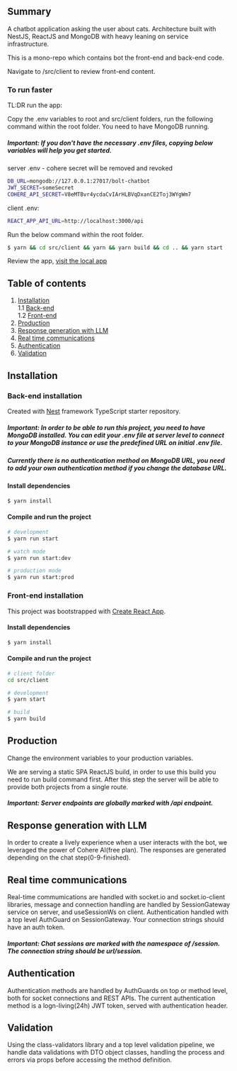 ## Summary
A chatbot application asking the user about cats. Architecture built with NestJS, ReactJS and MongoDB with heavy leaning on service infrastructure.

This is a mono-repo which contains bot the front-end and back-end code. 

Navigate to /src/client to review front-end content.

### To run faster
TL:DR run the app: 

Copy the .env variables to root and src/client folders, run the following command within the root folder. You need to have MongoDB running.

##### Important: If you don't have the necessary .env files, copying below variables will help you get started.

server .env - cohere secret will be removed and revoked
```bash
DB_URL=mongodb://127.0.0.1:27017/bolt-chatbot
JWT_SECRET=someSecret
COHERE_API_SECRET=V8eMTBvr4ycdaCvIArHLBVqDxanCE2Toj3WYgWm7
```

client .env:
```bash
REACT_APP_API_URL=http://localhost:3000/api
```

Run the below command within the root folder.
```bash
$ yarn && cd src/client && yarn && yarn build && cd .. && yarn start
```

Review the app, [visit the local app](http://localhost:3000)

## Table of contents 
1. [Installation](#installation)  
1.1 [Back-end](#back-end-installation)  
1.2 [Front-end](#front-end-installation)  
2. [Production](#production)
3. [Response generation with LLM](#response-generation-with-llm)  
4. [Real time communications](#real-time-communications)
5. [Authentication](#authentication) 
6. [Validation](#validation)

## Installation

### Back-end installation
Created with [Nest](https://github.com/nestjs/nest) framework TypeScript starter repository.

##### Important: In order to be able to run this project, you need to have MongoDB installed. You can edit your .env file at server level to connect to your MongoDB instance or use the predefined URL on initial .env file.
##### Currently there is no authentication method on MongoDB URL, you need to add your own authentication method if you change the database URL.

#### Install dependencies
```bash
$ yarn install
```

#### Compile and run the project

```bash
# development
$ yarn run start

# watch mode
$ yarn run start:dev

# production mode
$ yarn run start:prod
```

### Front-end installation
This project was bootstrapped with [Create React App](https://github.com/facebook/create-react-app).

#### Install dependencies
```bash
$ yarn install
```

#### Compile and run the project

```bash
# client folder
cd src/client

# development
$ yarn start

# build
$ yarn build
```

## Production
Change the environment variables to your production variables. 

We are serving a static SPA ReactJS build, in order to use this build you need to run build command first. After this step the server will be able to provide both projects from a single route.

##### Important: Server endpoints are globally marked with /api endpoint.

## Response generation with LLM
In order to create a lively experience when a user interacts with the bot, we leveraged the power of Cohere AI(free plan). The responses are generated depending on the chat step(0-9-finished).

## Real time communications
Real-time commumications are handled with socket.io and socket.io-client libraries, message and connection handling are handled by SessionGateway service on server, and useSessionWs on client. Authentication handled with a top level AuthGuard on SessionGateway. Your connection strings should have an auth token.

##### Important: Chat sessions are marked with the namespace of /session. The connection string should be url/session.

## Authentication
Authentication methods are handled by AuthGuards on top or method level, both for socket connections and REST APIs. The current authentication method is a logn-living(24h) JWT token, served with authentication header.

## Validation
Using the class-validators library and a top level validation pipeline, we handle data validations with DTO object classes, handling the process and errors via props before accessing the method definition.